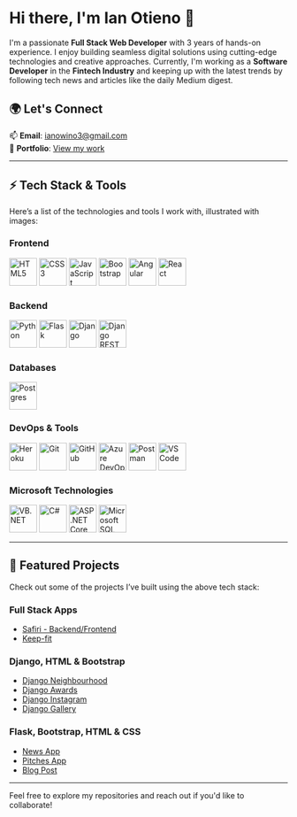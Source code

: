 # Hi there, I'm **Ian Otieno** 👋  
I'm a passionate **Full Stack Web Developer** with 3 years of hands-on experience. I enjoy building seamless digital solutions using cutting-edge technologies and creative approaches. Currently, I'm working as a **Software Developer** in the **Fintech Industry** and keeping up with the latest trends by following tech news and articles like the daily Medium digest.

## 🌍 Let's Connect  
📫 **Email**: [ianowino3@gmail.com](mailto:ianowino3@gmail.com)  
🔗 **Portfolio**: [View my work](https://ian-otieno.netlify.app/)

---

## ⚡ Tech Stack & Tools  
Here’s a list of the technologies and tools I work with, illustrated with images:

### **Frontend**  
<p align="left">
  <img src="https://cdn.jsdelivr.net/gh/devicons/devicon/icons/html5/html5-original.svg" alt="HTML5" width="50" height="50"/>
  <img src="https://cdn.jsdelivr.net/gh/devicons/devicon/icons/css3/css3-original.svg" alt="CSS3" width="50" height="50"/>
  <img src="https://cdn.jsdelivr.net/gh/devicons/devicon/icons/javascript/javascript-original.svg" alt="JavaScript" width="50" height="50"/>
  <img src="https://cdn.jsdelivr.net/gh/devicons/devicon/icons/bootstrap/bootstrap-original.svg" alt="Bootstrap" width="50" height="50"/>
  <img src="https://cdn.jsdelivr.net/gh/devicons/devicon/icons/angularjs/angularjs-original.svg" alt="Angular" width="50" height="50"/>
  <img src="https://cdn.jsdelivr.net/gh/devicons/devicon/icons/react/react-original.svg" alt="React" width="50" height="50"/>
</p>

### **Backend**  
<p align="left">
  <img src="https://cdn.jsdelivr.net/gh/devicons/devicon/icons/python/python-original.svg" alt="Python" width="50" height="50"/>
  <img src="https://cdn.jsdelivr.net/gh/devicons/devicon/icons/flask/flask-original.svg" alt="Flask" width="50" height="50"/>
  <img src="https://cdn.jsdelivr.net/gh/devicons/devicon/icons/django/django-original.svg" alt="Django" width="50" height="50"/>
  <img src="https://cdn.jsdelivr.net/gh/devicons/devicon/icons/django/django-plain-wordmark.svg" alt="Django REST" width="50" height="50"/>
</p>

### **Databases**  
<p align="left">
  <img src="https://cdn.jsdelivr.net/gh/devicons/devicon/icons/postgresql/postgresql-original.svg" alt="Postgres" width="50" height="50"/>
</p>

### **DevOps & Tools**  
<p align="left">
  <img src="https://cdn.jsdelivr.net/gh/devicons/devicon/icons/heroku/heroku-original.svg" alt="Heroku" width="50" height="50"/>
  <img src="https://cdn.jsdelivr.net/gh/devicons/devicon/icons/git/git-original.svg" alt="Git" width="50" height="50"/>
  <img src="https://cdn.jsdelivr.net/gh/devicons/devicon/icons/github/github-original.svg" alt="GitHub" width="50" height="50"/>
  <img src="https://cdn.jsdelivr.net/gh/devicons/devicon/icons/azure/azure-original.svg" alt="Azure DevOps" width="50" height="50"/>
  <img src="https://cdn.jsdelivr.net/gh/devicons/devicon/icons/postman/postman-original.svg" alt="Postman" width="50" height="50"/>
  <img src="https://cdn.jsdelivr.net/gh/devicons/devicon/icons/vscode/vscode-original.svg" alt="VS Code" width="50" height="50"/>
</p>

### **Microsoft Technologies**  
<p align="left">
  <img src="https://cdn.jsdelivr.net/gh/devicons/devicon/icons/dot-net/dot-net-original.svg" alt="VB.NET" width="50" height="50"/>
  <img src="https://cdn.jsdelivr.net/gh/devicons/devicon/icons/csharp/csharp-original.svg" alt="C#" width="50" height="50"/>
  <img src="https://cdn.jsdelivr.net/gh/devicons/devicon/icons/dot-net/dot-net-original.svg" alt="ASP.NET Core" width="50" height="50"/>
  <img src="https://cdn.jsdelivr.net/gh/devicons/devicon/icons/microsoftsqlserver/microsoftsqlserver-plain.svg" alt="Microsoft SQL" width="50" height="50"/>
</p>

---

## 🚀 Featured Projects  
Check out some of the projects I’ve built using the above tech stack:

### **Full Stack Apps**  
- [Safiri - Backend/Frontend](https://github.com/ian-otieno/Backend-Safiri)  
- [Keep-fit](https://github.com/ian-otieno/Keep-fit)

### **Django, HTML & Bootstrap**  
- [Django Neighbourhood](https://github.com/ian-otieno/Django-Neighbourhood)  
- [Django Awards](https://github.com/ian-otieno/Django-Awards)  
- [Django Instagram](https://github.com/ian-otieno/Django-Instagram)  
- [Django Gallery](https://github.com/ian-otieno/Django-Gallery)

### **Flask, Bootstrap, HTML & CSS**  
- [News App](https://github.com/ian-otieno/News-App)  
- [Pitches App](https://github.com/ian-otieno/pitches-app)  
- [Blog Post](https://github.com/ian-otieno/Blog-Post)

---

Feel free to explore my repositories and reach out if you'd like to collaborate!

